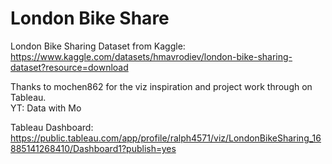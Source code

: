 # London Bike Share
London Bike Sharing  Dataset from Kaggle: <br />
https://www.kaggle.com/datasets/hmavrodiev/london-bike-sharing-dataset?resource=download  <br />

Thanks to mochen862 for the viz inspiration and project work through on Tableau. <br />
YT: Data with Mo

Tableau Dashboard: https://public.tableau.com/app/profile/ralph4571/viz/LondonBikeSharing_16885141268410/Dashboard1?publish=yes
